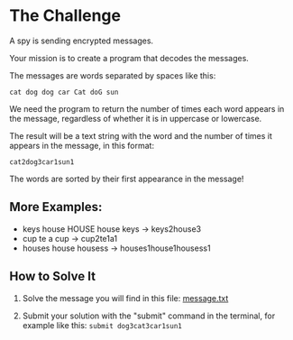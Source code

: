 # **The Challenge**

A spy is sending encrypted messages.

Your mission is to create a program that decodes the messages.

The messages are words separated by spaces like this:

`cat dog dog car Cat doG sun`

We need the program to return the number of times each word appears in the message, regardless of whether it is in uppercase or lowercase.

The result will be a text string with the word and the number of times it appears in the message, in this format:

`cat2dog3car1sun1`

The words are sorted by their first appearance in the message!

## **More Examples:**

- keys house HOUSE house keys -> keys2house3
- cup te a cup -> cup2te1a1
- houses house housess -> houses1house1housess1

## **How to Solve It**

1. Solve the message you will find in this file: [message.txt](./message.txt)

2. Submit your solution with the "submit" command in the terminal, for example like this:
   `submit dog3cat3car1sun1`
